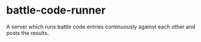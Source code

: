 battle-code-runner
==================

A server which runs battle code entries continuously against each other and posts the results.
